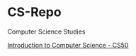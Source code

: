 # CS-Repo
Computer Science Studies

[Introduction to Computer Science - CS50](https://www.edx.org/course/introduction-computer-science-harvardx-cs50x#!)
